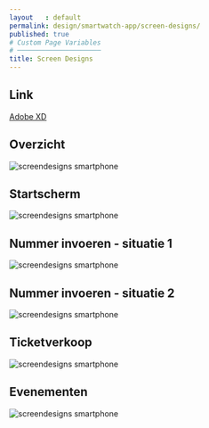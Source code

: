 ```yaml
---
layout   : default
permalink: design/smartwatch-app/screen-designs/
published: true
# Custom Page Variables
# ─────────────────────
title: Screen Designs
---
```

Link
----
<a href="https://xd.adobe.com/view/311465a5-fb4a-4d13-7072-a9d4a3fe3ad8-4725/" TARGET="_blank"> Adobe XD</a>

Overzicht
---------

<img src="../../../images/screendesigns_smartwatch_overview.png" alt="screendesigns smartphone" class="image_screendesigns_smartphone">


Startscherm
-----------

<img src="../../../images/screendesigns_smartwatch1.png" alt="screendesigns smartphone" class="image_screendesigns_smartphone">


Nummer invoeren - situatie 1
----------------------------

<img src="../../../images/screendesigns_smartwatch2.png" alt="screendesigns smartphone" class="image_screendesigns_smartphone">


Nummer invoeren - situatie 2
----------------------------

<img src="../../../images/screendesigns_smartwatch3.png" alt="screendesigns smartphone" class="image_screendesigns_smartphone">


Ticketverkoop
-------------

<img src="../../../images/screendesigns_smartwatch4.png" alt="screendesigns smartphone" class="image_screendesigns_smartphone">


Evenementen
-----------

<img src="../../../images/screendesigns_smartwatch5.png" alt="screendesigns smartphone" class="image_screendesigns_smartphone">
